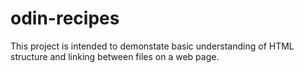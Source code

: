 # odin-recipes
This project is intended to demonstate basic understanding of HTML structure and linking between files on a web page.

